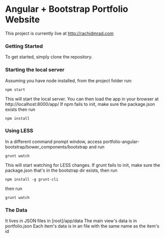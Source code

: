 # Angular + Bootstrap Portfolio Website

This project is currently live at http://rachidmrad.com


### Getting Started

To get started, simply clone the repository. 

### Starting the local server

Assuming you have node installed, from the project folder run:

```
npm start
```
This will start the local server. You can then load the app in your browser at http://localhost:8000/app/
If npm fails to init, make sure the package.json exists then run 

```
npm install
```

### Using LESS

In a different command prompt window, access portfolio-angular-bootstrap/bower_components/bootstrap and run

```
grunt watch
```
This will start watching for LESS changes.
If grunt fails to init, make sure the package.json that's in the bootstrap dir exists, then run

```
npm install -g grunt-cli
```
then run 

```
grunt watch
```

### The Data

It lives in JSON files in [root]/app/data
The main view's data is in portfolio.json
Each item's data is in an file with the same name as the item's id
